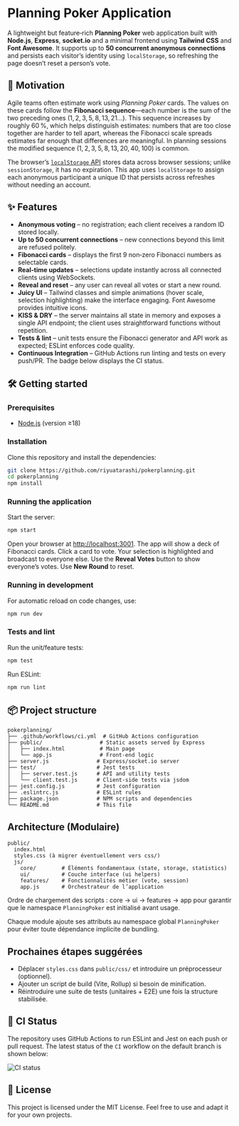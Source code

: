 # Planning Poker Application

A lightweight but feature‑rich **Planning Poker** web application built with **Node.js**, **Express**, **socket.io** and a minimal frontend using **Tailwind CSS** and **Font Awesome**.  It supports up to **50 concurrent anonymous connections** and persists each visitor’s identity using `localStorage`, so refreshing the page doesn’t reset a person’s vote.

## 🎯 Motivation

Agile teams often estimate work using *Planning Poker* cards.  The values on these cards follow the **Fibonacci sequence**—each number is the sum of the two preceding ones (1, 2, 3, 5, 8, 13, 21…).  This sequence increases by roughly 60 %, which helps distinguish estimates: numbers that are too close together are harder to tell apart, whereas the Fibonacci scale spreads estimates far enough that differences are meaningful.  In planning sessions the modified sequence (1, 2, 3, 5, 8, 13, 20, 40, 100) is common.

The browser’s [`localStorage` API](https://developer.mozilla.org/en-US/docs/Web/API/Window/localStorage) stores data across browser sessions; unlike `sessionStorage`, it has no expiration.  This app uses `localStorage` to assign each anonymous participant a unique ID that persists across refreshes without needing an account.

## ✨ Features

- **Anonymous voting** – no registration; each client receives a random ID stored locally.
- **Up to 50 concurrent connections** – new connections beyond this limit are refused politely.
- **Fibonacci cards** – displays the first 9 non‑zero Fibonacci numbers as selectable cards.
- **Real‑time updates** – selections update instantly across all connected clients using WebSockets.
- **Reveal and reset** – any user can reveal all votes or start a new round.
- **Juicy UI** – Tailwind classes and simple animations (hover scale, selection highlighting) make the interface engaging.  Font Awesome provides intuitive icons.
- **KISS & DRY** – the server maintains all state in memory and exposes a single API endpoint; the client uses straightforward functions without repetition.
- **Tests & lint** – unit tests ensure the Fibonacci generator and API work as expected; ESLint enforces code quality.
- **Continuous Integration** – GitHub Actions run linting and tests on every push/PR.  The badge below displays the CI status.

## 🛠️ Getting started

### Prerequisites

- [Node.js](https://nodejs.org/) (version ≥18)

### Installation

Clone this repository and install the dependencies:

```sh
git clone https://github.com/riyuatarashi/pokerplanning.git
cd pokerplanning
npm install
```

### Running the application

Start the server:

```sh
npm start
```

Open your browser at [http://localhost:3001](http://localhost:3001).  The app will show a deck of Fibonacci cards.  Click a card to vote.  Your selection is highlighted and broadcast to everyone else.  Use the **Reveal Votes** button to show everyone’s votes.  Use **New Round** to reset.

### Running in development

For automatic reload on code changes, use:

```sh
npm run dev
```

### Tests and lint

Run the unit/feature tests:

```sh
npm test
```

Run ESLint:

```sh
npm run lint
```

## 📦 Project structure

```text
pokerplanning/
├── .github/workflows/ci.yml  # GitHub Actions configuration
├── public/                  # Static assets served by Express
│   ├── index.html           # Main page
│   └── app.js               # Front‑end logic
├── server.js               # Express/socket.io server
├── test/                   # Jest tests
│   ├── server.test.js      # API and utility tests
│   └── client.test.js      # Client‑side tests via jsdom
├── jest.config.js          # Jest configuration
├── .eslintrc.js            # ESLint rules
├── package.json            # NPM scripts and dependencies
└── README.md               # This file
```

## Architecture (Modulaire)

```
public/
  index.html
  styles.css (à migrer éventuellement vers css/)
  js/
    core/        # Éléments fondamentaux (state, storage, statistics)
    ui/          # Couche interface (ui helpers)
    features/    # Fonctionnalités métier (vote, session)
    app.js       # Orchestrateur de l’application
```

Ordre de chargement des scripts : core → ui → features → app pour garantir que le namespace `PlanningPoker` est initialisé avant usage.

Chaque module ajoute ses attributs au namespace global `PlanningPoker` pour éviter toute dépendance implicite de bundling.

## Prochaines étapes suggérées
- Déplacer `styles.css` dans `public/css/` et introduire un préprocesseur (optionnel).
- Ajouter un script de build (Vite, Rollup) si besoin de minification.
- Réintroduire une suite de tests (unitaires + E2E) une fois la structure stabilisée.

## 🚦 CI Status

The repository uses GitHub Actions to run ESLint and Jest on each push or pull request.  The latest status of the `CI` workflow on the default branch is shown below:

![CI status](https://github.com/riyuatarashi/pokerplanning/actions/workflows/ci.yml/badge.svg)

## 📄 License

This project is licensed under the MIT License.  Feel free to use and adapt it for your own projects.